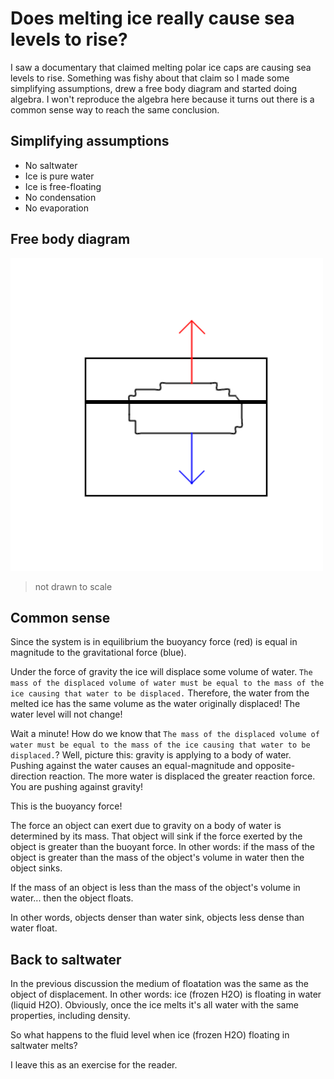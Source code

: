 # Does melting ice really cause sea levels to rise?

I saw a documentary that claimed melting polar ice caps are causing sea levels
to rise. Something was fishy about that claim so I made some simplifying
assumptions, drew a free body diagram and started doing algebra. I won't
reproduce the algebra here because it turns out there is a common sense way to
reach the same conclusion.

<!--truncate-->

## Simplifying assumptions
- No saltwater
- Ice is pure water
- Ice is free-floating
- No condensation
- No evaporation

## Free body diagram
![free body diagram](./free_body_diagram_floating_ice.png)
> not drawn to scale

## Common sense
Since the system is in equilibrium the buoyancy force (red) is equal in
magnitude to the gravitational force (blue). 

Under the force of gravity the ice will displace some volume of water. `The mass
of the displaced volume of water must be equal to the mass of the ice causing
that water to be displaced.` Therefore, the water from the melted ice has the
same volume as the water originally displaced! The water level will not change!

Wait a minute! How do we know that `The mass of the displaced volume of water
must be equal to the mass of the ice causing that water to be displaced.`?
Well, picture this: gravity is applying to a body of water. Pushing against the
water causes an equal-magnitude and opposite-direction reaction. The more water
is displaced the greater reaction force. You are pushing against gravity!

This is the buoyancy force!

The force an object can exert due to gravity on a body of water is determined by
its mass. That object will sink if the force exerted by the object is greater
than the buoyant force. In other words: if the mass of the object is greater
than the mass of the object's volume in water then the object sinks. 

If the mass of an object is less than the mass of the object's volume in 
water... then the object floats.

In other words, objects denser than water sink, objects less dense than water
float.

## Back to saltwater

In the previous discussion the medium of floatation was the same as the object
of displacement. In other words: ice (frozen H2O) is floating in water (liquid 
H2O). Obviously, once the ice melts it's all water with the same properties, including density.

So what happens to the fluid level when ice (frozen H2O) floating in saltwater
melts?

I leave this as an exercise for the reader.
